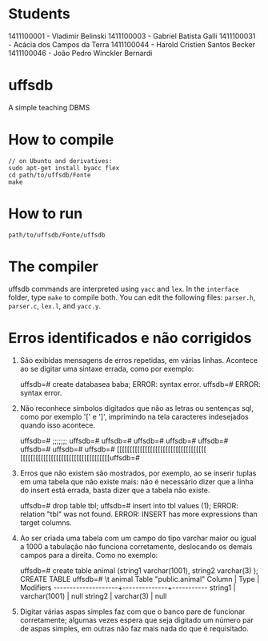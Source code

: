 # Students
1411100001 - Vladimir Belinski
1411100003 - Gabriel Batista Galli
1411100031 - Acácia dos Campos da Terra
1411100044 - Harold Cristien Santos Becker
1411100046 - João Pedro Winckler Bernardi

# uffsdb
A simple teaching DBMS

# How to compile
    // on Ubuntu and derivatives:
    sudo apt-get install byacc flex
    cd path/to/uffsdb/Fonte
    make

# How to run
    path/to/uffsdb/Fonte/uffsdb

# The compiler
uffsdb commands are interpreted using `yacc` and `lex`.
In the `interface` folder, type `make` to compile both.
You can edit the following files: `parser.h`, `parser.c`, `lex.l`, and `yacc.y`.


# Erros identificados e não corrigidos

1) São exibidas mensagens de erros repetidas, em várias linhas. Acontece ao se digitar uma sintaxe errada, como por exemplo:

    uffsdb=# create databasea baba;
    ERROR: syntax error.
    uffsdb=# ERROR: syntax error.

2) Não reconhece símbolos digitados que não as letras ou sentenças sql, como por exemplo  '[' e ']', imprimindo na tela caracteres indesejados quando isso acontece.

    uffsdb=# ;;;;;;;
    uffsdb=# uffsdb=# uffsdb=# uffsdb=# uffsdb=# uffsdb=# uffsdb=#
    uffsdb=# [[[[[[[[[[[[[[[[[[[[[[[[[[[[[[[[[[[
    [[[[[[[[[[[[[[[[[[[[[[[[[[[[[[[[[[[uffsdb=#

3) Erros que não existem são mostrados, por exemplo, ao se inserir tuplas em uma tabela que não existe mais: não é necessário dizer que a linha do insert está errada, basta dizer que a tabela não existe.

    uffsdb=# drop table tbl;
    uffsdb=# insert into tbl values (1);
    ERROR: relation "tbl" was not found.
    ERROR: INSERT has more expressions than target columns.

4) Ao ser criada uma tabela com um campo do tipo varchar maior ou igual a 1000 a tabulação não funciona corretamente, deslocando os demais campos para a direita. Como no exemplo:

    uffsdb=# create table animal (string1 varchar(1001), string2 varchar(3) );
    CREATE TABLE
    uffsdb=# \t animal
    	  Table "public.animal"
     Column             | Type         | Modifiers
    --------------------+--------------+-----------
      string1           |  varchar(1001) | null
      string2           |  varchar(3) | null

5) Digitar várias aspas simples faz com que o banco pare de funcionar corretamente; algumas vezes espera que seja digitado um número par de aspas simples, em outras não faz mais nada do que é requisitado.
